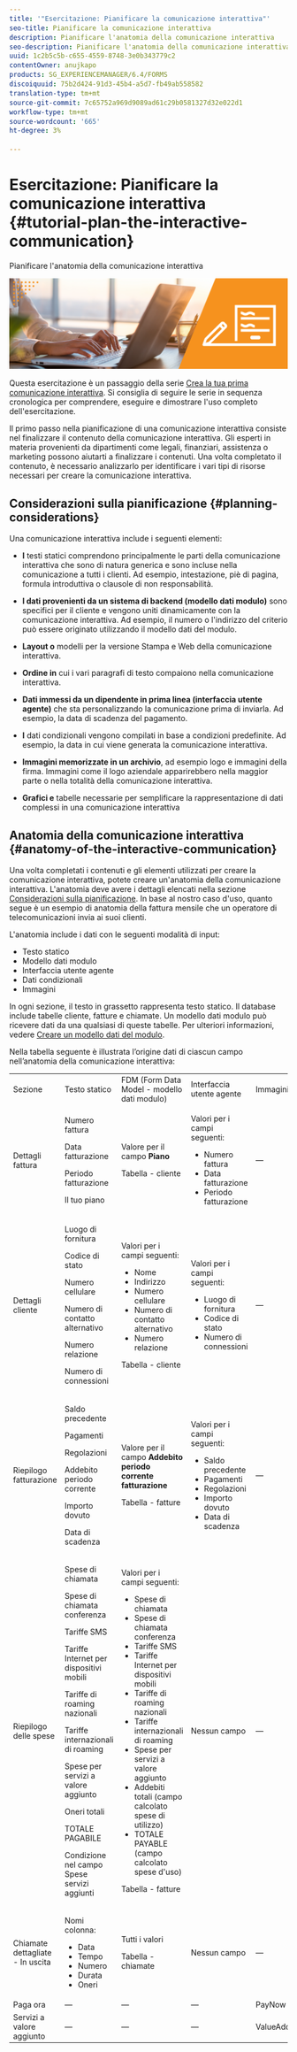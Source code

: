 ```yaml
---
title: '"Esercitazione: Pianificare la comunicazione interattiva"'
seo-title: Pianificare la comunicazione interattiva
description: Pianificare l'anatomia della comunicazione interattiva
seo-description: Pianificare l'anatomia della comunicazione interattiva
uuid: 1c2b5c5b-c655-4559-8748-3e0b343779c2
contentOwner: anujkapo
products: SG_EXPERIENCEMANAGER/6.4/FORMS
discoiquuid: 75b2d424-91d3-45b4-a5d7-fb49ab558582
translation-type: tm+mt
source-git-commit: 7c65752a969d9089ad61c29b0581327d32e022d1
workflow-type: tm+mt
source-wordcount: '665'
ht-degree: 3%

---
```



# Esercitazione: Pianificare la comunicazione interattiva {#tutorial-plan-the-interactive-communication}

Pianificare l&#39;anatomia della comunicazione interattiva

![02-create-adaptive-form-main-image](assets/02-create-adaptive-form-main-image.png)

Questa esercitazione è un passaggio della serie [Crea la tua prima comunicazione interattiva](/help/forms/using/create-your-first-interactive-communication.md). Si consiglia di seguire le serie in sequenza cronologica per comprendere, eseguire e dimostrare l&#39;uso completo dell&#39;esercitazione.

Il primo passo nella pianificazione di una comunicazione interattiva consiste nel finalizzare il contenuto della comunicazione interattiva. Gli esperti in materia provenienti da dipartimenti come legali, finanziari, assistenza o marketing possono aiutarti a finalizzare i contenuti. Una volta completato il contenuto, è necessario analizzarlo per identificare i vari tipi di risorse necessari per creare la comunicazione interattiva.

## Considerazioni sulla pianificazione {#planning-considerations}

Una comunicazione interattiva include i seguenti elementi:

* **I** testi statici comprendono principalmente le parti della comunicazione interattiva che sono di natura generica e sono incluse nella comunicazione a tutti i clienti. Ad esempio, intestazione, piè di pagina, formula introduttiva o clausole di non responsabilità.
* **I dati provenienti da un sistema di backend (modello dati modulo)** sono specifici per il cliente e vengono uniti dinamicamente con la comunicazione interattiva. Ad esempio, il numero o l&#39;indirizzo del criterio può essere originato utilizzando il modello dati del modulo.
* **Layout o** modelli per la versione Stampa e Web della comunicazione interattiva.
* **Ordine in** cui i vari paragrafi di testo compaiono nella comunicazione interattiva.
* **Dati immessi da un dipendente in prima linea (interfaccia utente agente)** che sta personalizzando la comunicazione prima di inviarla. Ad esempio, la data di scadenza del pagamento.

* **I** dati condizionali vengono compilati in base a condizioni predefinite. Ad esempio, la data in cui viene generata la comunicazione interattiva.
* **Immagini memorizzate in un archivio**, ad esempio logo e immagini della firma. Immagini come il logo aziendale apparirebbero nella maggior parte o nella totalità della comunicazione interattiva.
* **Grafici e** tabelle necessarie per semplificare la rappresentazione di dati complessi in una comunicazione interattiva

## Anatomia della comunicazione interattiva {#anatomy-of-the-interactive-communication}

Una volta completati i contenuti e gli elementi utilizzati per creare la comunicazione interattiva, potete creare un&#39;anatomia della comunicazione interattiva. L&#39;anatomia deve avere i dettagli elencati nella sezione [Considerazioni sulla pianificazione](/help/forms/using/planning-interactive-communications.md#planning-considerations). In base al nostro caso d&#39;uso, quanto segue è un esempio di anatomia della fattura mensile che un operatore di telecomunicazioni invia ai suoi clienti.

L&#39;anatomia include i dati con le seguenti modalità di input:

* Testo statico
* Modello dati modulo
* Interfaccia utente agente
* Dati condizionali
* Immagini

In ogni sezione, il testo in grassetto rappresenta testo statico. Il database include tabelle cliente, fatture e chiamate. Un modello dati modulo può ricevere dati da una qualsiasi di queste tabelle. Per ulteriori informazioni, vedere [Creare un modello dati del modulo](create-form-data-model-tutorial.md).

Nella tabella seguente è illustrata l’origine dati di ciascun campo nell’anatomia della comunicazione interattiva:

<table> 
 <tbody>
  <tr>
   <td>Sezione</td> 
   <td>Testo statico</td> 
   <td>FDM (Form Data Model - modello dati modulo) </td> 
   <td>Interfaccia utente agente</td> 
   <td>Immagini</td> 
  </tr>
  <tr>
   <td>Dettagli fattura</td> 
   <td><p>Numero fattura</p> <p>Data fatturazione</p> <p>Periodo fatturazione</p> <p>Il tuo piano</p> </td> 
   <td><p>Valore per il campo <strong>Piano </strong></p> <p>Tabella - cliente</p> </td> 
   <td><p>Valori per i campi seguenti:</p> 
    <ul> 
     <li>Numero fattura</li> 
     <li>Data fatturazione</li> 
     <li>Periodo fatturazione</li> 
    </ul> <p> </p> </td> 
   <td>—</td> 
  </tr>
  <tr>
   <td>Dettagli cliente</td> 
   <td><p>Luogo di fornitura</p> <p>Codice di stato</p> <p>Numero cellulare</p> <p>Numero di contatto alternativo</p> <p>Numero relazione</p> <p>Numero di connessioni</p> </td> 
   <td><p>Valori per i campi seguenti:</p> 
    <ul> 
     <li>Nome</li> 
     <li>Indirizzo</li> 
     <li>Numero cellulare</li> 
     <li>Numero di contatto alternativo</li> 
     <li>Numero relazione</li> 
    </ul> <p>Tabella - cliente</p> </td> 
   <td><p>Valori per i campi seguenti:</p> 
    <ul> 
     <li>Luogo di fornitura</li> 
     <li>Codice di stato</li> 
     <li>Numero di connessioni</li> 
    </ul> </td> 
   <td>—</td> 
  </tr>
  <tr>
   <td>Riepilogo fatturazione</td> 
   <td><p>Saldo precedente</p> <p>Pagamenti</p> <p>Regolazioni</p> <p>Addebito periodo corrente</p> <p>Importo dovuto</p> <p>Data di scadenza</p> </td> 
   <td><p>Valore per il campo <strong>Addebito periodo corrente fatturazione </strong></p> <p>Tabella - fatture</p> </td> 
   <td><p>Valori per i campi seguenti:</p> 
    <ul> 
     <li>Saldo precedente</li> 
     <li>Pagamenti</li> 
     <li>Regolazioni</li> 
     <li>Importo dovuto</li> 
     <li>Data di scadenza</li> 
    </ul> </td> 
   <td>—</td> 
  </tr>
  <tr>
   <td>Riepilogo delle spese</td> 
   <td><p>Spese di chiamata</p> <p>Spese di chiamata conferenza</p> <p>Tariffe SMS </p> <p>Tariffe Internet per dispositivi mobili</p> <p>Tariffe di roaming nazionali</p> <p>Tariffe internazionali di roaming</p> <p>Spese per servizi a valore aggiunto</p> <p>Oneri totali</p> <p>TOTALE PAGABILE</p> <p>Condizione nel campo Spese servizi aggiunti</p> </td> 
   <td><p>Valori per i campi seguenti:</p> 
    <ul> 
     <li>Spese di chiamata</li> 
     <li>Spese di chiamata conferenza</li> 
     <li>Tariffe SMS </li> 
     <li>Tariffe Internet per dispositivi mobili</li> 
     <li>Tariffe di roaming nazionali</li> 
     <li>Tariffe internazionali di roaming</li> 
     <li>Spese per servizi a valore aggiunto</li> 
     <li>Addebiti totali (campo calcolato spese di utilizzo)</li> 
     <li>TOTALE PAYABLE (campo calcolato spese d'uso)</li> 
    </ul> <p>Tabella - fatture</p> </td> 
   <td>Nessun campo</td> 
   <td>—</td> 
  </tr>
  <tr>
   <td>Chiamate dettagliate - In uscita</td> 
   <td><p>Nomi colonna:</p> 
    <ul> 
     <li>Data</li> 
     <li>Tempo</li> 
     <li>Numero</li> 
     <li>Durata</li> 
     <li>Oneri</li> 
    </ul> </td> 
   <td><p>Tutti i valori</p> <p>Tabella - chiamate</p> </td> 
   <td>Nessun campo</td> 
   <td>—</td> 
  </tr>
  <tr>
   <td>Paga ora</td> 
   <td>—</td> 
   <td>—</td> 
   <td>—</td> 
   <td>PayNow</td> 
  </tr>
  <tr>
   <td>Servizi a valore aggiunto</td> 
   <td>—</td> 
   <td>—</td> 
   <td>—</td> 
   <td>ValueAddedServices</td> 
  </tr>
 </tbody>
</table>

